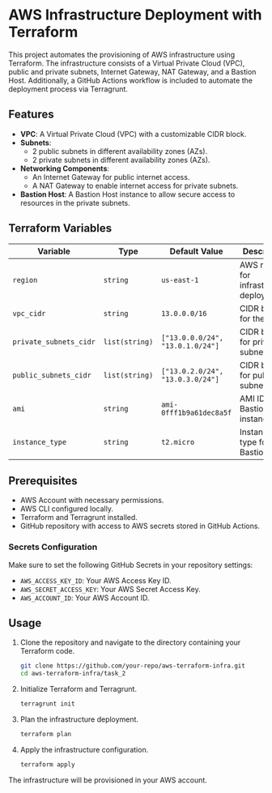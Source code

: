 # AWS Infrastructure Deployment with Terraform

This project automates the provisioning of AWS infrastructure using Terraform. The infrastructure consists of a Virtual Private Cloud (VPC), public and private subnets, Internet Gateway, NAT Gateway, and a Bastion Host. Additionally, a GitHub Actions workflow is included to automate the deployment process via Terragrunt.

## Features

- **VPC**: A Virtual Private Cloud (VPC) with a customizable CIDR block.
- **Subnets**: 
  - 2 public subnets in different availability zones (AZs).
  - 2 private subnets in different availability zones (AZs).
- **Networking Components**:
  - An Internet Gateway for public internet access.
  - A NAT Gateway to enable internet access for private subnets.
- **Bastion Host**: A Bastion Host instance to allow secure access to resources in the private subnets.
  
## Terraform Variables

| Variable              | Type           | Default Value                | Description                                     |
|-----------------------|----------------|------------------------------|-------------------------------------------------|
| `region`              | `string`       | `us-east-1`                  | AWS region for infrastructure deployment        |
| `vpc_cidr`            | `string`       | `13.0.0.0/16`                | CIDR block for the VPC                          |
| `private_subnets_cidr`| `list(string)` | `["13.0.0.0/24", "13.0.1.0/24"]` | CIDR blocks for private subnets                 |
| `public_subnets_cidr` | `list(string)` | `["13.0.2.0/24", "13.0.3.0/24"]` | CIDR blocks for public subnets                  |
| `ami`                 | `string`       | `ami-0fff1b9a61dec8a5f`       | AMI ID for Bastion Host instance                |
| `instance_type`       | `string`       | `t2.micro`                   | Instance type for the Bastion Host              |

## Prerequisites

- AWS Account with necessary permissions.
- AWS CLI configured locally.
- Terraform and Terragrunt installed.
- GitHub repository with access to AWS secrets stored in GitHub Actions.

### Secrets Configuration

Make sure to set the following GitHub Secrets in your repository settings:

- `AWS_ACCESS_KEY_ID`: Your AWS Access Key ID.
- `AWS_SECRET_ACCESS_KEY`: Your AWS Secret Access Key.
- `AWS_ACCOUNT_ID`: Your AWS Account ID.

## Usage

1. Clone the repository and navigate to the directory containing your Terraform code.

   ```bash
   git clone https://github.com/your-repo/aws-terraform-infra.git
   cd aws-terraform-infra/task_2
   ```

2. Initialize Terraform and Terragrunt.

   ```bash
   terragrunt init
   ```

3. Plan the infrastructure deployment.

   ```bash
   terraform plan
   ```

4. Apply the infrastructure configuration.

   ```bash
   terraform apply
   ```

The infrastructure will be provisioned in your AWS account.
